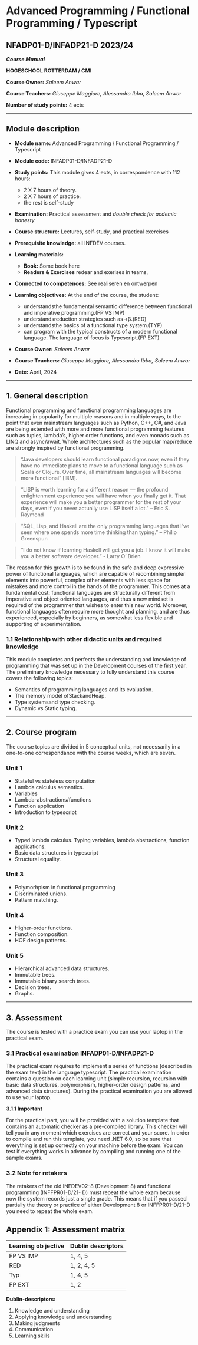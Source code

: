 Advanced Programming / Functional Programming / Typescript
==============

## NFADP01-D/INFADP21-D  2023/24 ##

***Course Manual***

**HOGESCHOOL ROTTERDAM / CMI**


**Course Owner:** *Saleem Anwar*

**Course Teachers:** *Giuseppe Maggiore, ⁠Alessandro Ibba, Saleem Anwar*

**Number of study points:** 4 ects

---
## Module description
- **Module name:** Advanced Programming / Functional Programming / Typescript
- **Module code:** INFADP01-D/INFADP21-D
- **Study points:** This module gives 4 ects, in correspondence with 112 hours:
    - 2 X 7 hours of theory.
    - 2 X 7 hours of practice.
    - the rest is self-study 

- **Examination:** Practical assessment and *double check for acdemic honesty* 
- **Course structure:** Lectures, self-study, and practical exercises
- **Prerequisite knowledge:** all INFDEV courses.
- **Learning materials:**
  - **Book:** Some book here
  - **Readers & Exercises** redear and exerises in teams, 
- **Connected to competences:** See realiseren en ontwerpen
- **Learning objectives:** At the end of the course, the student:
  - understandsthe fundamental semantic difference between functional and imperative programming.(FP VS IMP)
  - understandsreduction strategies such as→β.(RED)
  - understandsthe basics of a functional type system.(TYP)
  - can program with the typical constructs of a modern functional language. The language of focus is Typescript.(FP EXT)
- **Course Owner:** *Saleem Anwar*
- **Course Teachers:** *Giuseppe Maggiore, ⁠Alessandro Ibba, Saleem Anwar*
- **Date:** April, 2024

---

## 1. General description

Functional programming and functional programming languages are increasing in popularity for multiple
reasons and in multiple ways, to the point that even mainstream languages such as Python, C++, C#,
and Java are being extended with more and more functional programming features such as tuples,
lambda’s, higher order functions, and even monads such as LINQ and async/await. Whole architectures
such as the popular map/reduce are strongly inspired by functional programming.

> “Java developers should learn functional paradigms now, even if they have no immediate plans to move to a functional language such as Scala or Clojure. Over time, all mainstream languages will become more functional” [IBM].

> “LISP is worth learning for a different reason — the profound enlightenment experience you will have
when you finally get it. That experience will make you a better programmer for the rest of your days,
even if you never actually use LISP itself a lot.” – Eric S. Raymond

> “SQL, Lisp, and Haskell are the only programming languages that I’ve seen where one spends more time
thinking than typing.” – Philip Greenspun

>“I do not know if learning Haskell will get you a job. I know it will make you a better software developer.” - Larry O’ Brien

The reason for this growth is to be found in the safe and deep expressive power of functional languages, which are capable of recombining simpler elements into powerful, complex other elements with less space for mistakes and more control in the hands of the programmer. This comes at a fundamental cost: functional languages are structurally different from imperative and object oriented languages, and thus a new mindset is required of the programmer that wishes to enter this new world. Moreover, functional languages often require more thought and planning, and are thus experienced, especially by beginners,
as somewhat less flexible and supporting of experimentation.

### 1.1 Relationship with other didactic units and required knowledge

This module completes and perfects the understanding and knowledge of programming that was set up
in the Development courses of the first year. The preliminary knowledge necessary to fully understand
this course covers the following topics:

- Semantics of programming languages and its evaluation.
- The memory model ofStackandHeap.
- Type systemsand type checking.
- Dynamic vs Static typing.

---

## 2. Course program

The course topics are divided in 5 conceptual units, not necessarily in a one-to-one correspondance with the course weeks, which are seven.

### Unit 1

- Stateful vs stateless computation
- Lambda calculus semantics.
- Variables
- Lambda-abstractions/functions
- Function application
- Introduction to typescript

### Unit 2

- Typed lambda calculus. Typing variables, lambda abstractions, function applications.
- Basic data structures in typescript
- Structural equality.

### Unit 3

- Polymorhpism in functional programming
- Discriminated unions.
- Pattern matching.

### Unit 4

- Higher-order functions.
- Function composition.
- HOF design patterns.

### Unit 5

- Hierarchical advanced data structures.
- Immutable trees.
- Immutable binary search trees.
- Decision trees.
- Graphs.

---

## 3. Assessment

The course is tested with a practice exam you can use your laptop in the practical exam.
### 3.1 Practical examination INFADP01-D/INFADP21-D

The practical exam requires to implement a series of functions (described in the exam text) in the
language typescript. The practical examination contains a question on each learning unit (simple recursion,
recursion with basic data structures, polymorphism, higher-order design patterns, and advanced data
structures). During the practical examination you are allowed to use your laptop.

**3.1.1 Important**

For the practical part, you will be provided with a solution template that contains an automatic checker
as a pre-compiled library. This checker will tell you in any moment which exercises are correct and your
score. In order to compile and run this template, you need .NET 6.0, so be sure that everything is set
up correctly on your machine before the exam. You can test if everything works in advance by compiling
and running one of the sample exams.

### 3.2 Note for retakers

The retakers of the old INFDEV02-8 (Development 8) and functional programming (INFFPR01-D/21-
D) must repeat the whole exam because now the system records just a single grade. This means that if
you passed partially the theory or practice of either Development 8 or INFFPR01-D/21-D you need to
repeat the whole exam.


## Appendix 1: Assessment matrix

| Learning ob jective | Dublin descriptors  |
| :------------------ | :------------------ |
|  FP VS IMP          |   1, 4, 5           |
|  RED                |   1, 2, 4, 5        |
|  Typ                |   1, 4, 5           |
|  FP EXT             |   1, 2              |


**Dublin-descriptors:**

1. Knowledge and understanding
2. Applying knowledge and understanding
3. Making judgments
4. Communication
5. Learning skills


